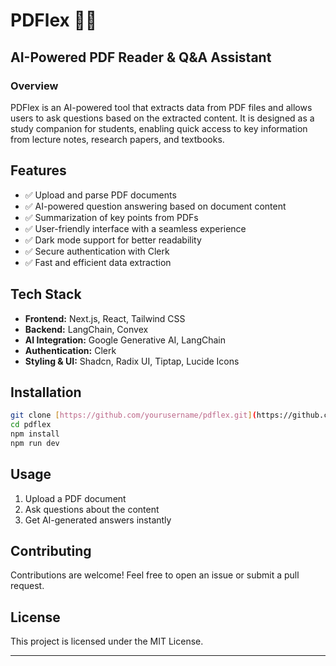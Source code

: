# PDFlex 📝🤖

## AI-Powered PDF Reader & Q&A Assistant

### Overview

PDFlex is an AI-powered tool that extracts data from PDF files and allows users to ask questions based on the extracted content. It is designed as a study companion for students, enabling quick access to key information from lecture notes, research papers, and textbooks.

## Features

- ✅ Upload and parse PDF documents
- ✅ AI-powered question answering based on document content
- ✅ Summarization of key points from PDFs
- ✅ User-friendly interface with a seamless experience
- ✅ Dark mode support for better readability
- ✅ Secure authentication with Clerk
- ✅ Fast and efficient data extraction

## Tech Stack

- **Frontend:** Next.js, React, Tailwind CSS  
- **Backend:** LangChain, Convex 
- **AI Integration:** Google Generative AI, LangChain  
- **Authentication:** Clerk  
- **Styling & UI:** Shadcn, Radix UI, Tiptap, Lucide Icons  

## Installation

```bash
git clone [https://github.com/yourusername/pdflex.git](https://github.com/IqbalMashal/PDFlex---AI-pdf-Note-Taker.git)  
cd pdflex  
npm install  
npm run dev  
```

## Usage

1. Upload a PDF document  
2. Ask questions about the content  
3. Get AI-generated answers instantly  

## Contributing

Contributions are welcome! Feel free to open an issue or submit a pull request.

## License

This project is licensed under the MIT License.

---

